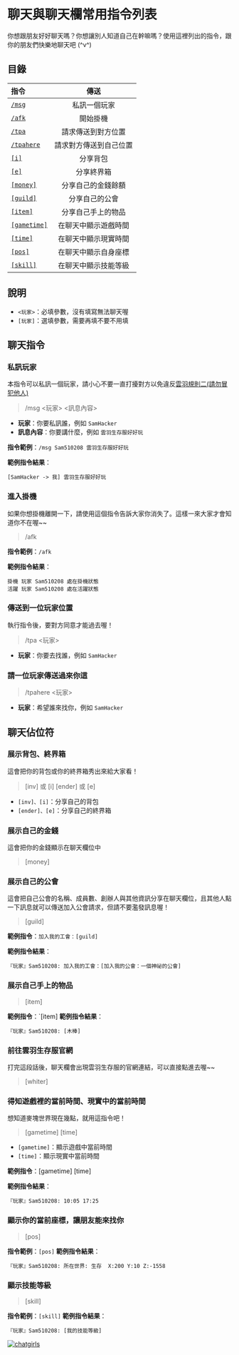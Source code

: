 # 聊天與聊天欄常用指令列表

你想跟朋友好好聊天嗎？你想讓別人知道自己在幹嘛嗎？使用這裡列出的指令，跟你的朋友們快樂地聊天吧 (^v^)

## 目錄

| 指令 | 傳送 |
|:---|:---:|
| [`/msg`](#私訊玩家) | 私訊一個玩家 |
| [`/afk`](#進入掛機) | 開始掛機 |
| [`/tpa`](#傳送到一位玩家位置) | 請求傳送到對方位置 |
| [`/tpahere`](#請一位玩家傳送過來你這) | 請求對方傳送到自己位置 |
| [`[i]`](#展示背包終界箱) | 分享背包 |
| [`[e]`](#展示背包終界箱) | 分享終界箱 |
| [`[money]`](#展示自己的金錢) | 分享自己的金錢餘額 |
| [`[guild]`](#展示自己的公會) | 分享自己的公會 |
| [`[item]`](#展示自己手上的物品) | 分享自己手上的物品 |
| [`[gametime]`](#得知遊戲裡的當前時間現實中的當前時間) | 在聊天中顯示遊戲時間 |
| [`[time]`](#得知遊戲裡的當前時間現實中的當前時間) | 在聊天中顯示現實時間 |
| [`[pos]`](#顯示你的當前座標讓朋友能來找你) | 在聊天中顯示自身座標 |
| [`[skill]`](#顯示技能等級) | 在聊天中顯示技能等級 |

## 說明

- `<玩家>`：必填參數，沒有填寫無法聊天喔
- `[玩家]`：選填參數，需要再填不要不用填

## 聊天指令

### 私訊玩家

本指令可以私訊一個玩家，請小心不要一直打擾對方以免違反[雲羽規則二(請勿冒犯他人)](https://whiter.lnstw.xyz/rule/#%E4%BA%8C%E3%80%81%E8%AB%8B%E4%B8%8D%E8%A6%81%E5%86%92%E7%8A%AF%E4%BB%96%E4%BA%BA)

> /msg <玩家> <訊息內容>

- **玩家**：你要私訊誰，例如 `SamHacker`
- **訊息內容**：你要講什麼，例如 `雲羽生存服好好玩`

**指令範例**：`/msg Sam510208 雲羽生存服好好玩`

**範例指令結果**：
```
[SamHacker -> 我] 雲羽生存服好好玩
```

### 進入掛機

如果你想掛機離開一下，請使用這個指令告訴大家你消失了。這樣一來大家才會知道你不在喔~~

> /afk

**指令範例**：`/afk`

**範例指令結果**：
```
掛機 玩家 Sam510208 處在掛機狀態
活躍 玩家 Sam510208 處在活躍狀態
```

### 傳送到一位玩家位置

執行指令後，要對方同意才能過去喔！

> /tpa <玩家>

- **玩家**：你要去找誰，例如 `SamHacker`

### 請一位玩家傳送過來你這

> /tpahere <玩家>

- **玩家**：希望誰來找你，例如 `SamHacker`

## 聊天佔位符

### 展示背包、終界箱

這會把你的背包或你的終界箱秀出來給大家看！

> [inv] 或 [i]
> [ender] 或 [e]

- `[inv]、[i]`：分享自己的背包
- `[ender]、[e]`：分享自己的終界箱

### 展示自己的金錢

這會把你的金錢顯示在聊天欄位中

> [money]

### 展示自己的公會

這會把自己公會的名稱、成員數、創辦人與其他資訊分享在聊天欄位，且其他人點一下訊息就可以傳送加入公會請求，但請不要濫發訊息喔！

> [guild]

**範例指令**：`加入我的工會：[guild]`

**範例指令結果**：
```
『玩家』Sam510208: 加入我的工會：[加入我的公會：一個神祕的公會]
```

### 展示自己手上的物品

> [item]

**範例指令**：`[item]
**範例指令結果**：
```
『玩家』Sam510208: [木棒]
```

### 前往雲羽生存服官網

打完這段話後，聊天欄會出現雲羽生存服的官網連結，可以直接點進去喔~~

> [whiter]

### 得知遊戲裡的當前時間、現實中的當前時間

想知道麥塊世界現在幾點，就用這指令吧！

> [gametime]
> [time]

- `[gametime]`：顯示遊戲中當前時間
- `[time]`：顯示現實中當前時間

**範例指令**：[gametime] [time]

**範例指令結果**：
```
『玩家』Sam510208: 10:05 17:25
```

### 顯示你的當前座標，讓朋友能來找你

> [pos]

**指令範例**：`[pos]`
**範例指令結果**：
```
『玩家』Sam510208: 所在世界: 生存  X:200 Y:10 Z:-1558
```

### 顯示技能等級

> [skill]

**指令範例**：`[skill]`
**範例指令結果**：
```
『玩家』Sam510208: [我的技能等級]
```

[![chatgirls](https://whiter.lnstw.xyz/wp-content/uploads/2024/04/Default_Two_girls_walking_through_a_bustling_city_street_their_0.jpg)](#目錄)
